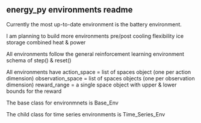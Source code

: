 ## energy_py environments readme

Currently the most up-to-date environment is the battery environment.  

I am planning to build more environments
  pre/post cooling flexibility
  ice storage
  combined heat & power

All environments follow the general reinforcement learning environment schema of step() & reset()

All environments have
  action_space = list of spaces object (one per action dimension)
  observation_space = list of spaces objects (one per observation dimension)
  reward_range = a single space object with upper & lower bounds for the reward

The base class for environmnets is Base_Env

The child class for time series environments is Time_Series_Env
